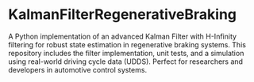 # KalmanFilterRegenerativeBraking
A Python implementation of an advanced Kalman Filter with H-Infinity filtering for robust state estimation in regenerative braking systems. This repository includes the filter implementation, unit tests, and a simulation using real-world driving cycle data (UDDS). Perfect for researchers and developers in automotive control systems.
